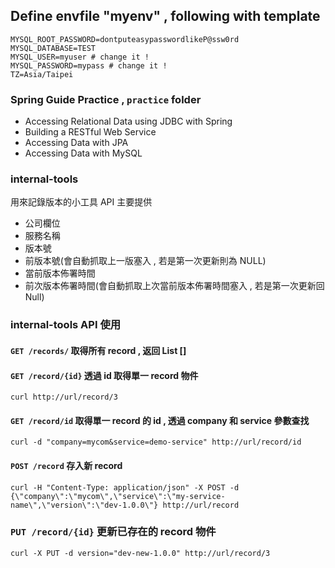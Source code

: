 ## Define envfile "myenv" , following with template
```
MYSQL_ROOT_PASSWORD=dontputeasypasswordlikeP@ssw0rd
MYSQL_DATABASE=TEST
MYSQL_USER=myuser # change it !
MYSQL_PASSWORD=mypass # change it !
TZ=Asia/Taipei
```

### Spring Guide Practice , `practice` folder
- Accessing Relational Data using JDBC with Spring
- Building a RESTful Web Service
- Accessing Data with JPA
- Accessing Data with MySQL

### internal-tools
用來記錄版本的小工具 API 主要提供
- 公司欄位
- 服務名稱
- 版本號
- 前版本號(會自動抓取上一版塞入 , 若是第一次更新則為 NULL)
- 當前版本佈署時間
- 前次版本佈署時間(會自動抓取上次當前版本佈署時間塞入 , 若是第一次更新回 Null)

### internal-tools API 使用

#### `GET /records/` 取得所有 record , 返回 List []

#### `GET /record/{id}` 透過 id 取得單一 record 物件
```
curl http://url/record/3
```

#### `GET /record/id` 取得單一 record 的 id , 透過 company 和 service 參數查找
```
curl -d "company=mycom&service=demo-service" http://url/record/id
``` 

#### `POST /record` 存入新 record 
```
curl -H "Content-Type: application/json" -X POST -d {\"company\":\"mycom\",\"service\":\"my-service-name\",\"version\":\"dev-1.0.0\"} http://url/record
```

### `PUT /record/{id}` 更新已存在的 record 物件
```
curl -X PUT -d version="dev-new-1.0.0" http://url/record/3
```
